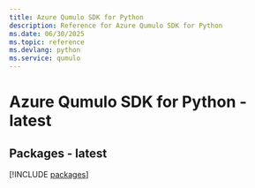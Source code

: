 ```yaml
---
title: Azure Qumulo SDK for Python
description: Reference for Azure Qumulo SDK for Python
ms.date: 06/30/2025
ms.topic: reference
ms.devlang: python
ms.service: qumulo
---
```

# Azure Qumulo SDK for Python - latest
## Packages - latest
[!INCLUDE [packages](qumulo-index.md)]